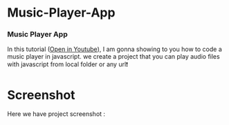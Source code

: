 # Music-Player-App



### Music Player App
In this tutorial ([Open in Youtube](https://youtu.be/8YqBFk1IOKE)),  I am gonna showing to you how to code a music player in javascript. we create a project that you can play audio files with javascript from local folder or any url❗️

# Screenshot
Here we have project screenshot :


 

